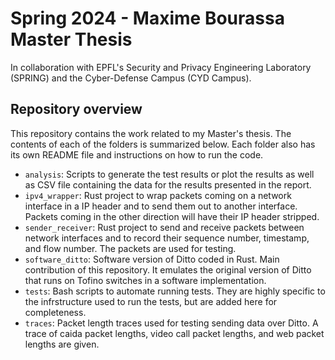 # Spring 2024 - Maxime Bourassa Master Thesis

In collaboration with EPFL's Security and Privacy Engineering Laboratory (SPRING) and the Cyber-Defense Campus (CYD Campus).

## Repository overview

This repository contains the work related to my Master's thesis. The contents of each of the folders is summarized below. Each folder also has its own README file and instructions on how to run the code.

* `analysis`: Scripts to generate the test results or plot the results as well as CSV file containing the data for the results presented in the report.
* `ipv4_wrapper`: Rust project to wrap packets coming on a network interface in a IP header and to send them out to another interface. Packets coming in the other direction will have their IP header stripped.
* `sender_receiver`: Rust project to send and receive packets between network interfaces and to record their sequence number, timestamp, and flow number. The packets are used for testing.
* `software_ditto`: Software version of Ditto coded in Rust. Main contribution of this repository. It emulates the original version of Ditto that runs on Tofino switches in a software implementation.
* `tests`: Bash scripts to automate running tests. They are highly specific to the infrstructure used to run the tests, but are added here for completeness.  
* `traces`: Packet length traces used for testing sending data over Ditto. A trace of caida packet lengths, video call packet lengths, and web packet lengths are given. 
